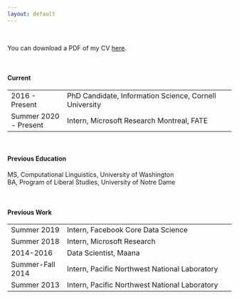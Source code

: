 ```yaml
---
layout: default
---
```


<br>

You can download a PDF of my CV [here](http://maria-antoniak.github.io/resources/maria_antoniak.pdf).

<br>

#### Current

<table style="width:100%">
  <tr>
    <td width="25%">2016 - Present</td>
    <td>PhD Candidate, Information Science, Cornell University</td>
  </tr>
  <tr>
    <td width="25%">Summer 2020 - Present</td>
    <td>Intern, Microsoft Research Montreal, FATE</td>
  </tr>
</table>

<br>

#### Previous Education

MS, Computational Linguistics, University of Washington  
BA, Program of Liberal Studies, University of Notre Dame  

<br>

#### Previous Work

<table style="width:100%">
  <tr>
    <td width="25%">Summer 2019</td>
    <td>Intern, Facebook Core Data Science</td>
  </tr>
  <tr>
    <td width="25%">Summer 2018</td>
    <td>Intern, Microsoft Research</td>
  </tr>
  <tr>
    <td width="25%">2014-2016</td>
    <td>Data Scientist, Maana </td>
  </tr>
  <tr>
    <td width="25%">Summer-Fall 2014</td>
    <td>Intern, Pacific Northwest National Laboratory</td>
  </tr>
  <tr>
    <td width="25%">Summer 2013</td>
    <td> Intern, Pacific Northwest National Laboratory</td>
  </tr>
</table>